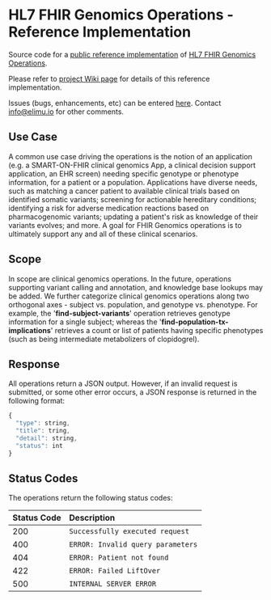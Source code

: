 # HL7 FHIR Genomics Operations - Reference Implementation
Source code for a [public reference implementation](https://fhir-gen-ops.herokuapp.com/) of [HL7 FHIR Genomics Operations](http://build.fhir.org/ig/HL7/genomics-reporting/operations.html).

Please refer to [project Wiki page](https://github.com/FHIR/genomics-operations/wiki) for details of this reference implementation. 

Issues (bugs, enhancements, etc) can be entered [here](https://github.com/FHIR/genomics-operations/issues). Contact info@elimu.io for other comments.

## Use Case

A common use case driving the operations is the notion of an application (e.g. a SMART-ON-FHIR clinical genomics App, a clinical decision support application, an EHR screen) needing specific genotype or phenotype information, for a patient or a population. Applications have diverse needs, such as matching a cancer patient to available clinical trials based on identified somatic variants; screening for actionable hereditary conditions; identifying a risk for adverse medication reactions based on pharmacogenomic variants; updating a patient's risk as knowledge of their variants evolves; and more. A goal for FHIR Genomics operations is to ultimately support any and all of these clinical scenarios.

## Scope

In scope are clinical genomics operations. In the future, operations supporting variant calling and annotation, and knowledge base lookups may be added. We further categorize clinical genomics operations along two orthogonal axes - subject vs. population, and genotype vs. phenotype. For example, the '**find-subject-variants**' operation retrieves genotype information for a single subject; whereas the '**find-population-tx-implications**' retrieves a count or list of patients having specific phenotypes (such as being intermediate metabolizers of clopidogrel).

## Response

All operations return a JSON output. However, if an invalid request is submitted, or some other error occurs, a JSON response is returned in the following format:

```javascript
{
  "type": string,
  "title": tring,
  "detail": string,
  "status": int
}
```

## Status Codes

The operations return the following status codes:

| Status Code | Description |
| :--- | :--- |
| 200 | `Successfully executed request` |
| 400 | `ERROR: Invalid query parameters` |
| 404 | `ERROR: Patient not found` |
| 422 | `ERROR: Failed LiftOver` |
| 500 | `INTERNAL SERVER ERROR` |
